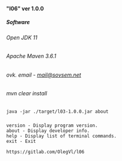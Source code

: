 ####                                                                                                                        "l06" ver 1.0.0
#####   Software
###### Open JDK 11
#####    
###### Apache Maven 3.6.1
##### 
###### ovk. email - mail@sovsem.net
#####    
###### mvn clear install
#####  
```
java -jar ./target/l03-1.0.0.jar about
```
#####   
```
version - Display program version.
about - Display developer info.
help - Display list of terminal commands.
exit - Exit
```
```
https://gitlab.com/OlegVl/l06
```
